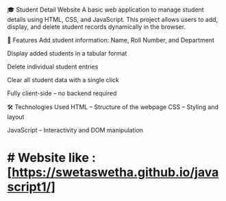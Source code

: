 🎓 Student Detail Website
A basic web application to manage student details using HTML, CSS, and JavaScript. This project allows users to add, display, and delete student records dynamically in the browser.

🚀 Features
Add student information: Name, Roll Number, and Department

Display added students in a tabular format

Delete individual student entries

Clear all student data with a single click

Fully client-side – no backend required

🛠️ Technologies Used
HTML – Structure of the webpage
CSS – Styling and layout

JavaScript – Interactivity and DOM manipulation

# # Website like : [https://swetaswetha.github.io/javascript1/]
